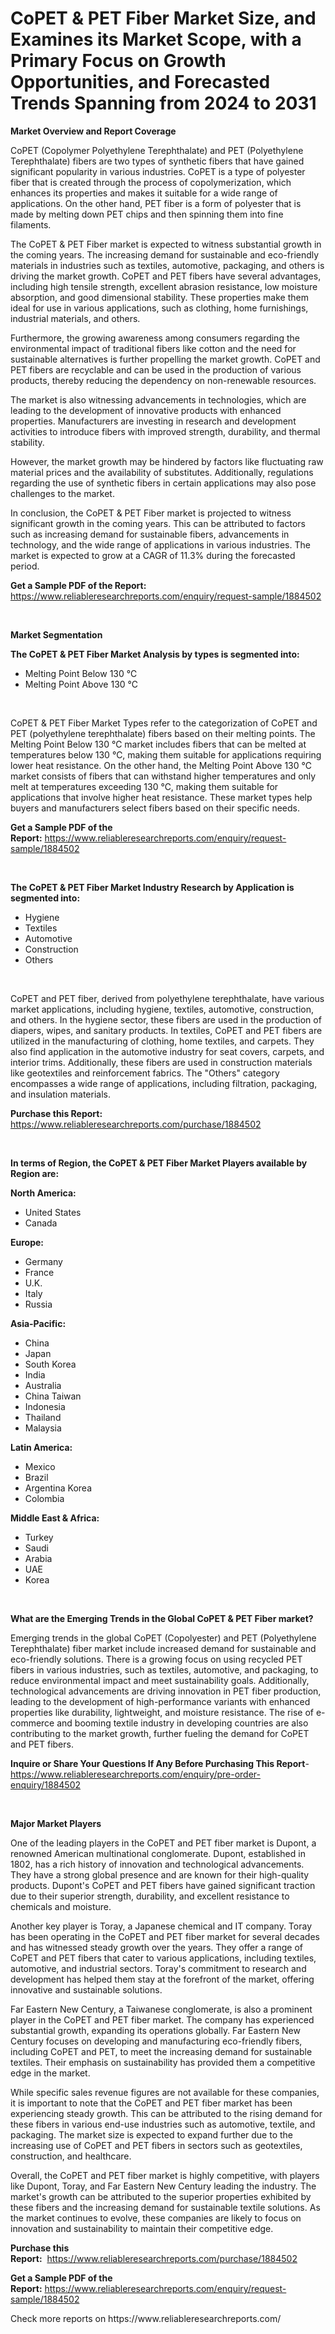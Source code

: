 <p><h1>CoPET & PET Fiber Market Size, and Examines its Market Scope, with a Primary Focus on Growth Opportunities, and Forecasted Trends Spanning from 2024 to 2031</h1></p><p><strong>Market Overview and Report Coverage</strong></p>
<p><p>CoPET (Copolymer Polyethylene Terephthalate) and PET (Polyethylene Terephthalate) fibers are two types of synthetic fibers that have gained significant popularity in various industries. CoPET is a type of polyester fiber that is created through the process of copolymerization, which enhances its properties and makes it suitable for a wide range of applications. On the other hand, PET fiber is a form of polyester that is made by melting down PET chips and then spinning them into fine filaments.</p><p>The CoPET & PET Fiber market is expected to witness substantial growth in the coming years. The increasing demand for sustainable and eco-friendly materials in industries such as textiles, automotive, packaging, and others is driving the market growth. CoPET and PET fibers have several advantages, including high tensile strength, excellent abrasion resistance, low moisture absorption, and good dimensional stability. These properties make them ideal for use in various applications, such as clothing, home furnishings, industrial materials, and others.</p><p>Furthermore, the growing awareness among consumers regarding the environmental impact of traditional fibers like cotton and the need for sustainable alternatives is further propelling the market growth. CoPET and PET fibers are recyclable and can be used in the production of various products, thereby reducing the dependency on non-renewable resources.</p><p>The market is also witnessing advancements in technologies, which are leading to the development of innovative products with enhanced properties. Manufacturers are investing in research and development activities to introduce fibers with improved strength, durability, and thermal stability.</p><p>However, the market growth may be hindered by factors like fluctuating raw material prices and the availability of substitutes. Additionally, regulations regarding the use of synthetic fibers in certain applications may also pose challenges to the market.</p><p>In conclusion, the CoPET & PET Fiber market is projected to witness significant growth in the coming years. This can be attributed to factors such as increasing demand for sustainable fibers, advancements in technology, and the wide range of applications in various industries. The market is expected to grow at a CAGR of 11.3% during the forecasted period.</p></p>
<p><strong>Get a Sample PDF of the Report:</strong> <a href="https://www.reliableresearchreports.com/enquiry/request-sample/1884502">https://www.reliableresearchreports.com/enquiry/request-sample/1884502</a></p>
<p>&nbsp;</p>
<p><strong>Market Segmentation</strong></p>
<p><strong>The CoPET & PET Fiber Market Analysis by types is segmented into:</strong></p>
<p><ul><li>Melting Point Below 130 ℃</li><li>Melting Point Above 130 ℃</li></ul></p>
<p>&nbsp;</p>
<p><p>CoPET & PET Fiber Market Types refer to the categorization of CoPET and PET (polyethylene terephthalate) fibers based on their melting points. The Melting Point Below 130 ℃ market includes fibers that can be melted at temperatures below 130 ℃, making them suitable for applications requiring lower heat resistance. On the other hand, the Melting Point Above 130 ℃ market consists of fibers that can withstand higher temperatures and only melt at temperatures exceeding 130 ℃, making them suitable for applications that involve higher heat resistance. These market types help buyers and manufacturers select fibers based on their specific needs.</p></p>
<p><strong>Get a Sample PDF of the Report:</strong>&nbsp;<a href="https://www.reliableresearchreports.com/enquiry/request-sample/1884502">https://www.reliableresearchreports.com/enquiry/request-sample/1884502</a></p>
<p>&nbsp;</p>
<p><strong>The CoPET & PET Fiber Market Industry Research by Application is segmented into:</strong></p>
<p><ul><li>Hygiene</li><li>Textiles</li><li>Automotive</li><li>Construction</li><li>Others</li></ul></p>
<p>&nbsp;</p>
<p><p>CoPET and PET fiber, derived from polyethylene terephthalate, have various market applications, including hygiene, textiles, automotive, construction, and others. In the hygiene sector, these fibers are used in the production of diapers, wipes, and sanitary products. In textiles, CoPET and PET fibers are utilized in the manufacturing of clothing, home textiles, and carpets. They also find application in the automotive industry for seat covers, carpets, and interior trims. Additionally, these fibers are used in construction materials like geotextiles and reinforcement fabrics. The "Others" category encompasses a wide range of applications, including filtration, packaging, and insulation materials.</p></p>
<p><strong>Purchase this Report:</strong>&nbsp; <a href="https://www.reliableresearchreports.com/purchase/1884502">https://www.reliableresearchreports.com/purchase/1884502</a></p>
<p>&nbsp;</p>
<p><strong>In terms of Region, the CoPET & PET Fiber Market Players available by Region are:</strong></p>
<p>
    <p> <strong> North America: </strong>
        <ul>
            <li>United States</li>
            <li>Canada</li>
        </ul>
        </p> 
    <p> <strong> Europe: </strong>
        <ul>
            <li>Germany</li>
            <li>France</li>
            <li>U.K.</li>
            <li>Italy</li>
            <li>Russia</li>
        </ul>
        </p> 
    <p> <strong> Asia-Pacific: </strong>
        <ul>
            <li>China</li>
            <li>Japan</li>
            <li>South Korea</li>
            <li>India</li>
            <li>Australia</li>
            <li>China Taiwan</li>
            <li>Indonesia</li>
            <li>Thailand</li>
            <li>Malaysia</li>
        </ul>
        </p> 
    <p> <strong> Latin America: </strong>
        <ul>
            <li>Mexico</li>
            <li>Brazil</li>
            <li>Argentina Korea</li>
            <li>Colombia</li>
        </ul>
        </p> 
    <p> <strong> Middle East & Africa: </strong>
        <ul>
            <li>Turkey</li>
            <li>Saudi</li>
            <li>Arabia</li>
            <li>UAE</li>
            <li>Korea</li>
        </ul>
    </p>
    </p>
<p>&nbsp;</p>
<p><strong>What are the Emerging Trends in the Global CoPET & PET Fiber market?</strong></p>
<p><p>Emerging trends in the global CoPET (Copolyester) and PET (Polyethylene Terephthalate) fiber market include increased demand for sustainable and eco-friendly solutions. There is a growing focus on using recycled PET fibers in various industries, such as textiles, automotive, and packaging, to reduce environmental impact and meet sustainability goals. Additionally, technological advancements are driving innovation in PET fiber production, leading to the development of high-performance variants with enhanced properties like durability, lightweight, and moisture resistance. The rise of e-commerce and booming textile industry in developing countries are also contributing to the market growth, further fueling the demand for CoPET and PET fibers.</p></p>
<p><strong>Inquire or Share Your Questions If Any Before Purchasing This Report</strong>- <a href="https://www.reliableresearchreports.com/enquiry/pre-order-enquiry/1884502">https://www.reliableresearchreports.com/enquiry/pre-order-enquiry/1884502</a></p>
<p>&nbsp;</p>
<p><strong>Major Market Players</strong></p>
<p><p>One of the leading players in the CoPET and PET fiber market is Dupont, a renowned American multinational conglomerate. Dupont, established in 1802, has a rich history of innovation and technological advancements. They have a strong global presence and are known for their high-quality products. Dupont's CoPET and PET fibers have gained significant traction due to their superior strength, durability, and excellent resistance to chemicals and moisture.</p><p>Another key player is Toray, a Japanese chemical and IT company. Toray has been operating in the CoPET and PET fiber market for several decades and has witnessed steady growth over the years. They offer a range of CoPET and PET fibers that cater to various applications, including textiles, automotive, and industrial sectors. Toray's commitment to research and development has helped them stay at the forefront of the market, offering innovative and sustainable solutions.</p><p>Far Eastern New Century, a Taiwanese conglomerate, is also a prominent player in the CoPET and PET fiber market. The company has experienced substantial growth, expanding its operations globally. Far Eastern New Century focuses on developing and manufacturing eco-friendly fibers, including CoPET and PET, to meet the increasing demand for sustainable textiles. Their emphasis on sustainability has provided them a competitive edge in the market.</p><p>While specific sales revenue figures are not available for these companies, it is important to note that the CoPET and PET fiber market has been experiencing steady growth. This can be attributed to the rising demand for these fibers in various end-use industries such as automotive, textile, and packaging. The market size is expected to expand further due to the increasing use of CoPET and PET fibers in sectors such as geotextiles, construction, and healthcare.</p><p>Overall, the CoPET and PET fiber market is highly competitive, with players like Dupont, Toray, and Far Eastern New Century leading the industry. The market's growth can be attributed to the superior properties exhibited by these fibers and the increasing demand for sustainable textile solutions. As the market continues to evolve, these companies are likely to focus on innovation and sustainability to maintain their competitive edge.</p></p>
<p><strong>Purchase this Report:</strong>&nbsp;&nbsp;<a href="https://www.reliableresearchreports.com/purchase/1884502">https://www.reliableresearchreports.com/purchase/1884502</a></p>
<p></p>
<p><strong>Get a Sample PDF of the Report:</strong>&nbsp;<a href="https://www.reliableresearchreports.com/enquiry/request-sample/1884502">https://www.reliableresearchreports.com/enquiry/request-sample/1884502</a></p>
<p>Check more reports on https://www.reliableresearchreports.com/</p>